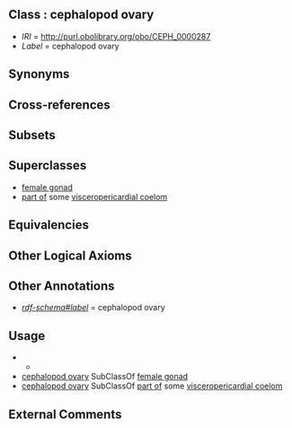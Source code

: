 
## Class : cephalopod ovary

 * *IRI* = http://purl.obolibrary.org/obo/CEPH_0000287
 * *Label* = cephalopod ovary

## Synonyms


## Cross-references


## Subsets


## Superclasses

 * [female gonad](../../UBERON/92/UBERON_0000992.md)
 * [part of](../../BFO/50/BFO_0000050.md) some [visceropericardial coelom](../../CEPH/78/CEPH_0000278.md)

## Equivalencies


## Other Logical Axioms


## Other Annotations

 * *[rdf-schema#label](../../el/rdf-schema#label.md)* = cephalopod ovary

## Usage

 * -
 * [cephalopod ovary](../../CEPH/87/CEPH_0000287.md) SubClassOf [female gonad](../../UBERON/92/UBERON_0000992.md)
 * [cephalopod ovary](../../CEPH/87/CEPH_0000287.md) SubClassOf [part of](../../BFO/50/BFO_0000050.md) some [visceropericardial coelom](../../CEPH/78/CEPH_0000278.md)

## External Comments

